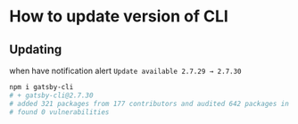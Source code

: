 # How to update version of CLI

## Updating

when have notification alert `Update available 2.7.29 → 2.7.30`

```bash
npm i gatsby-cli
# + gatsby-cli@2.7.30
# added 321 packages from 177 contributors and audited 642 packages in 44.367s
# found 0 vulnerabilities
```
